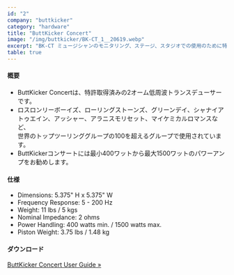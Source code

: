 ```yaml
---
id: "2"
company: "buttkicker"
category: "hardware"
title: "ButtKicker Concert"
image: "/img/buttkicker/BK-CT_1__20619.webp"
excerpt: "BK-CT ミュージシャンのモニタリング、ステージ、スタジオでの使用のために特別に設計されたButtKicker®Concert低周波オーディオトランスデューサーです。"
table: true
---
```

#### 概要
* ButtKicker Concertは、特許取得済みの2オーム低周波トランスデューサーです。  
* ロスロンリーボーイズ、ローリングストーンズ、グリーンデイ、シャナイアトゥエイン、アッシャー、アラニスモリセット、マイケミカルロマンスなど、  
	世界のトップツーリンググループの100を超えるグループで使用されています。  
* ButtKickerコンサートには最小400ワットから最大1500ワットのパワーアンプをお勧めします。   

#### 仕様
* Dimensions:	5.375" H x 5.375" W
* Frequency Response:	5 - 200 Hz
* Weight:	11 lbs / 5 kgs
* Nominal Impedance:	2 ohms
* Power Handling:	400 watts min. / 1500 watts max.
* Piston Weight:	3.75 lbs / 1.48 kg

#### ダウンロード
[ButtKicker Concert User Guide »](https://thebuttkicker.com/content/BK-CT%20Manual.pdf)
